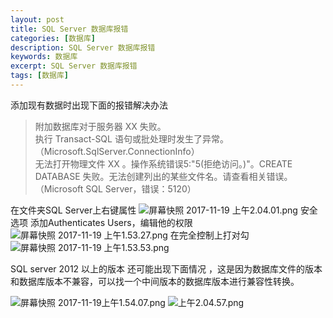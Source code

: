 ```yaml
---
layout: post
title: SQL Server 数据库报错
categories: [数据库]
description: SQL Server 数据库报错
keywords: 数据库
excerpt: SQL Server 数据库报错
tags: [数据库]
---
```



添加现有数据时出现下面的报错解决办法

> 附加数据库对于服务器 XX 失败。  
> 执行 Transact-SQL 语句或批处理时发生了异常。（Microsoft.SqlServer.ConnectionInfo）  
> 无法打开物理文件 XX 。操作系统错误5:"5(拒绝访问。)"。CREATE DATABASE 失败。无法创建列出的某些文件名。请查看相关错误。（Microsoft SQL Server，错误：5120）

在文件夹SQL Server上右键属性
![屏幕快照 2017-11-19 上午2.04.01.png](https://i.loli.net/2017/11/19/5a10cd7c7a0c8.png)
安全选项
添加Authenticates Users，编辑他的权限
![屏幕快照 2017-11-19 上午1.53.27.png](https://i.loli.net/2017/11/19/5a10cd75f06ab.png)
在完全控制上打对勾
![屏幕快照 2017-11-19 上午1.53.53.png](https://i.loli.net/2017/11/19/5a10cd7a5f282.png)


SQL server 2012 以上的版本 还可能出现下面情况 ，这是因为数据库文件的版本和数据库版本不兼容，可以找一个中间版本的数据库版本进行兼容性转换。

![屏幕快照 2017-11-19上午1.54.07.png](https://i.loli.net/2017/11/19/5a10cd7bc1a53.png)
![上午2.04.57.png](https://i.loli.net/2017/11/19/5a10cd7c8257d.png)




